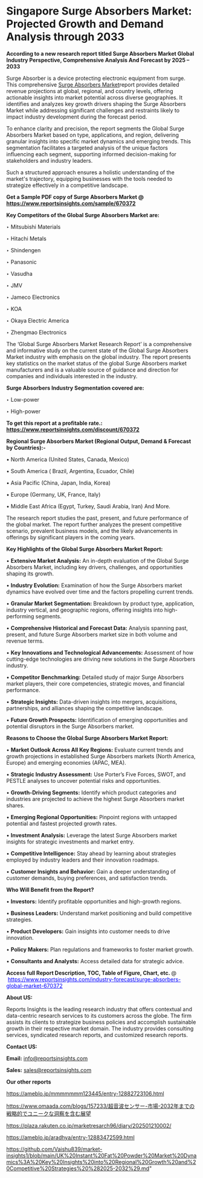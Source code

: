 # Singapore Surge Absorbers Market: Projected Growth and Demand Analysis through 2033

<strong>According to a new research report titled Surge Absorbers Market Global Industry Perspective, Comprehensive Analysis And Forecast by 2025 – 2033</strong>

Surge Absorber is a device protecting electronic equipment from surge. This comprehensive <a href=https://www.reportsinsights.com/sample/670372>Surge Absorbers Market</a>report provides detailed revenue projections at global, regional, and country levels, offering actionable insights into market potential across diverse geographies. It identifies and analyzes key growth drivers shaping the Surge Absorbers Market while addressing significant challenges and restraints likely to impact industry development during the forecast period.

To enhance clarity and precision, the report segments the Global Surge Absorbers Market based on type, applications, and region, delivering granular insights into specific market dynamics and emerging trends. This segmentation facilitates a targeted analysis of the unique factors influencing each segment, supporting informed decision-making for stakeholders and industry leaders.

Such a structured approach ensures a holistic understanding of the market's trajectory, equipping businesses with the tools needed to strategize effectively in a competitive landscape.

<strong>Get a Sample PDF copy of Surge Absorbers Market </strong><strong>@<a href=https://www.reportsinsights.com/sample/670372 style=color:#0000ff;> https://www.reportsinsights.com/sample/670372</a></strong></font>

<strong>Key Competitors of the Global Surge Absorbers Market are:</strong>

‣ Mitsubishi Materials

‣ Hitachi Metals

‣ Shindengen

‣ Panasonic

‣ Vasudha

‣ JMV

‣ Jameco Electronics

‣ KOA

‣ Okaya Electric America

‣ Zhengmao Electronics

The ‘Global Surge Absorbers Market Research Report’ is a comprehensive and informative study on the current state of the Global Surge Absorbers Market industry with emphasis on the global industry. The report presents key statistics on the market status of the global Surge Absorbers market manufacturers and is a valuable source of guidance and direction for companies and individuals interested in the industry.

<strong>Surge Absorbers Industry Segmentation covered are:</strong>

‣ Low-power

‣ High-power

<strong>To get this report at a profitable rate.: <a href=https://www.reportsinsights.com/discount/670372 style=color:#0000ff;>https://www.reportsinsights.com/discount/670372</a></strong></font>

<strong>Regional Surge Absorbers Market (Regional Output, Demand &amp; Forecast by Countries):-</strong>

• North America (United States, Canada, Mexico)

• South America ( Brazil, Argentina, Ecuador, Chile)

• Asia Pacific (China, Japan, India, Korea)

• Europe (Germany, UK, France, Italy)

• Middle East Africa (Egypt, Turkey, Saudi Arabia, Iran) And More.

The research report studies the past, present, and future performance of the global market. The report further analyzes the present competitive scenario, prevalent business models, and the likely advancements in offerings by significant players in the coming years.

<strong>Key Highlights of the Global Surge Absorbers Market Report:</strong>

• <strong>Extensive Market Analysis:</strong> An in-depth evaluation of the Global Surge Absorbers Market, including key drivers, challenges, and opportunities shaping its growth.

• <strong>Industry Evolution:</strong> Examination of how the Surge Absorbers market dynamics have evolved over time and the factors propelling current trends.

• <strong>Granular Market Segmentation:</strong> Breakdown by product type, application, industry vertical, and geographic regions, offering insights into high-performing segments.

• <strong>Comprehensive Historical and Forecast Data:</strong> Analysis spanning past, present, and future Surge Absorbers market size in both volume and revenue terms.

• <strong>Key Innovations and Technological Advancements:</strong> Assessment of how cutting-edge technologies are driving new solutions in the Surge Absorbers industry.

• <strong>Competitor Benchmarking:</strong> Detailed study of major Surge Absorbers market players, their core competencies, strategic moves, and financial performance.

• <strong>Strategic Insights:</strong> Data-driven insights into mergers, acquisitions, partnerships, and alliances shaping the competitive landscape.

• <strong>Future Growth Prospects:</strong> Identification of emerging opportunities and potential disruptors in the Surge Absorbers market.

<strong>Reasons to Choose the Global Surge Absorbers Market Report:</strong>

• <strong>Market Outlook Across All Key Regions:</strong> Evaluate current trends and growth projections in established Surge Absorbers markets (North America, Europe) and emerging economies (APAC, MEA).

• <strong>Strategic Industry Assessment:</strong> Use Porter’s Five Forces, SWOT, and PESTLE analyses to uncover potential risks and opportunities.

• <strong>Growth-Driving Segments:</strong> Identify which product categories and industries are projected to achieve the highest Surge Absorbers market shares.

• <strong>Emerging Regional Opportunities:</strong> Pinpoint regions with untapped potential and fastest projected growth rates.

• <strong>Investment Analysis:</strong> Leverage the latest Surge Absorbers market insights for strategic investments and market entry.

• <strong>Competitive Intelligence:</strong> Stay ahead by learning about strategies employed by industry leaders and their innovation roadmaps.

• <strong>Customer Insights and Behavior:</strong> Gain a deeper understanding of customer demands, buying preferences, and satisfaction trends.

<strong>Who Will Benefit from the Report?</strong>

• <strong>Investors:</strong> Identify profitable opportunities and high-growth regions.

• <strong>Business Leaders:</strong> Understand market positioning and build competitive strategies.

• <strong>Product Developers:</strong> Gain insights into customer needs to drive innovation.

• <strong>Policy Makers:</strong> Plan regulations and frameworks to foster market growth.

• <strong>Consultants and Analysts:</strong> Access detailed data for strategic advice.
</ul>
<strong>Access full Report Description, TOC, Table of Figure, Chart, etc. </strong>@  <a href=https://www.reportsinsights.com/industry-forecast/surge-absorbers-global-market-670372 style=color:#0000ff;>https://www.reportsinsights.com/industry-forecast/surge-absorbers-global-market-670372</a></font>

<strong><strong>About US</strong>:</strong>

Reports Insights is the leading research industry that offers contextual and data-centric research services to its customers across the globe. The firm assists its clients to strategize business policies and accomplish sustainable growth in their respective market domain. The industry provides consulting services, syndicated research reports, and customized research reports.

<strong>Contact US:</strong>

<p class=""""><b>Email:</b> <a href=mailto:info@reportsinsights.com>info@reportsinsights.com</a></p>
<p class=""""><b>Sales:</b> <a href=mailto:sales@reportsinsights.com>sales@reportsinsights.com</a></p>

<strong>Our other reports</strong>

<a href=https://ameblo.jp/mmmmmmm123445/entry-12882723106.html>https://ameblo.jp/mmmmmmm123445/entry-12882723106.html</a>

<a href=https://www.omaada.com/blogs/157233/超音波センサー-市場-2032年までの戦略的でユニークな洞察を含む展望>https://www.omaada.com/blogs/157233/超音波センサー-市場-2032年までの戦略的でユニークな洞察を含む展望</a>

<a href=https://plaza.rakuten.co.jp/marketresarch96/diary/202501210002/>https://plaza.rakuten.co.jp/marketresarch96/diary/202501210002/</a>

<a href=https://ameblo.jp/aradhya/entry-12883472599.html>https://ameblo.jp/aradhya/entry-12883472599.html</a>

<a href=https://github.com/Vaishu839/market-insights1/blob/main/UK%20Instant%20Fat%20Powder%20Market%20Dynamics%3A%20Key%20Insights%20into%20Regional%20Growth%20and%20Competitive%20Strategies%20%282025-2032%29.md>https://github.com/Vaishu839/market-insights1/blob/main/UK%20Instant%20Fat%20Powder%20Market%20Dynamics%3A%20Key%20Insights%20into%20Regional%20Growth%20and%20Competitive%20Strategies%20%282025-2032%29.md</a>"
